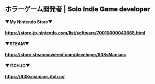 ## ホラーゲーム開発者  |  𝐒𝐨𝐥𝐨 𝐈𝐧𝐝𝐢𝐞 𝐆𝐚𝐦𝐞 𝐝𝐞𝐯𝐞𝐥𝐨𝐩𝐞𝐫
#### ▼My Nintendo Store▼
**https://store-jp.nintendo.com/list/software/70010000043665.html** 

#### ▼STEAM▼ 
**https://store.steampowered.com/developer/838sManiacs**

#### ▼ITCH.IO▼
**https://838smaniacs.itch.io/**
